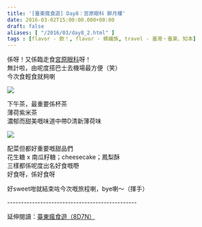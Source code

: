 ```yaml
---
title: '[臺東瘋食遊] Day8：宮原眼科 醉月樓'
date: 2016-03-02T15:00:00.000+08:00
draft: false
aliases: [ "/2016/03/day8_2.html" ]
tags : [flavor - 飲！, flavor - 螞蟻族, travel - 臺灣・臺東、知本]
---
```


係呀！又係臨走食[宮原眼科](http://www.hidie.net/2014/09/day8.html)呀！  
無計啦，由呢度搭巴士去機場最方便（笑）  
今次食輕食就夠喇  

[![](https://c2.staticflickr.com/6/5466/31273244185_f68c565ab7_z.jpg)](https://c2.staticflickr.com/6/5466/31273244185_f68c565ab7_z.jpg)

下午茶，最重要係杯茶  
薄荷紫米茶  
濃郁而甜美嘅味道中帶D清新薄荷味  

[![](https://c2.staticflickr.com/6/5773/31273244575_8488386874_z.jpg)](https://c2.staticflickr.com/6/5773/31273244575_8488386874_z.jpg)

配菜但都好重要嘅甜品們  
花生糖 x 南瓜籽糖；cheesecake；鳳梨酥  
三樣都係呢度出名好食嘅嘢  
好食呀，係好食呀  
  
好sweet咁就結束咗今次嘅旅程喇，bye喇～（揮手）  
  
\-----------------------------------------------  
  
延伸閱讀：[臺東瘋食遊（8D7N）](http://www.hidie.net/2016/03/8d7n.html)
